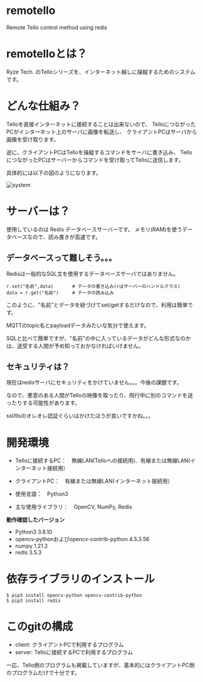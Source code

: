 # remotello
Remote Tello control method using redis

# remotelloとは？

Ryze Tech. のTelloシリーズを、インターネット越しに操縦するためのシステムです。

# どんな仕組み？

Telloを直接インターネットに接続することは出来ないので、
TelloにつながったPCがインターネット上のサーバに画像を転送し、
クライアントPCはサーバから画像を受け取ります。

逆に、クライアントPCはTelloを操縦するコマンドをサーバに書き込み、
TelloにつながったPCはサーバーからコマンドを受け取ってTelloに送信します。

具体的には以下の図のようになります。

![system](https://user-images.githubusercontent.com/55542434/135413352-afe179c3-6a30-4903-83c9-c98ea3e047ab.png)

# サーバーは？

使用しているのは Redis データベースサーバーです。
メモリ(RAM)を使うデータベースなので、読み書きが高速です。

## データベースって難しそう。。。

Redisは一般的なSQL文を使用するデータベースサーバではありません。

```
r.set("名前",data)       # データの書き込み(rはサーバーのハンドルクラス)
data = r.get("名前")     # データの読み込み
```
このように、"名前"とデータを紐づけてset/getするだけなので、利用は簡単です。

MQTTのtopic名とpayloadデータみたいな気分で使えます。

SQLと比べて簡単ですが、"名前"の中に入っているデータがどんな形式なのかは、送受する人間が予め知っておかなければいけません。

## セキュリティは？

現在はredisサーバにセキュリティをかけていません。。。今後の課題です。

なので、悪意のある人間がTelloの映像を取ったり、飛行中に別のコマンドを送ったりする可能性があります。

ssl/tlsのオレオレ認証ぐらいはかけたほうが良いですかね。。。


# 開発環境

- Telloに接続するPC：　無線LAN(Telloへの接続用)、有線または無線LAN(インターネット接続用）
- クライアントPC：　有線または無線LAN(インターネット接続用）

- 使用言語：　Python3
- 主な使用ライブラリ：　OpenCV, NumPy, Redis

**動作確認したバージョン**

- Python3 3.8.10
- opencv-pythonおよびopencv-contrib-python 4.5.3.56
- numpy 1.21.2
- redis 3.5.3

# 依存ライブラリのインストール

```
$ pip3 install opencv-python opencv-contrib-python
$ pip3 install redis
```

# このgitの構成

- client: クライアントPCで利用するプログラム
- server: Telloに接続するPCで利用するプログラム

一応、Tello側のプログラムも掲載していますが、基本的にはクライアントPC側のプログラムだけで十分です。

